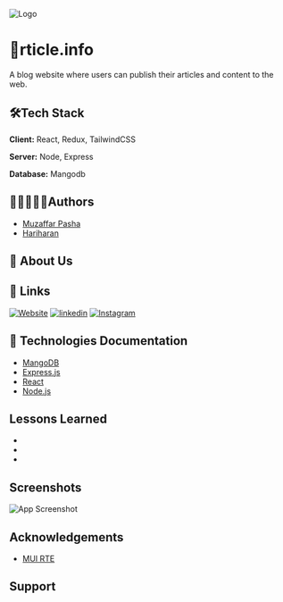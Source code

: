 
   ![Logo](https://i.ibb.co/4K2BbPb/logo1.png)

    
# 🧾rticle.info

A blog website where users can publish their articles and content to the web.

## 🛠Tech Stack

**Client:** React, Redux, TailwindCSS

**Server:** Node, Express

**Database:** Mangodb

  
## 👨🏿‍🤝‍👨🏿Authors

- [Muzaffar Pasha](https://www.github.com/muzaffarmhm)
- [Hariharan](https://github.com/haridebl3)


  
## 🚀 About Us


  
## 🔗 Links
[![Website](https://img.shields.io/badge/Our_website-000?style=for-the-badge&logo=ko-fi&logoColor=white)](https://rticle.info/)
[![linkedin](https://img.shields.io/badge/linkedin-0A66C2?style=for-the-badge&logo=linkedin&logoColor=white)](https://www.linkedin.com/)
[![Instagram](https://img.shields.io/badge/instagram-1DA1F2?style=for-the-badge&logo=instagram&logoColor=white)](https://instagram.com/rticle21)


## 📖 Technologies Documentation
- [MangoDB](https://dev.mysql.com/doc/)
- [Express.js](https://developer.mozilla.org/en-US/docs/Learn/Server-side/Express_Nodejs/Introduction)
- [React](https://reactjs.org/)
- [Node.js](https://nodejs.org/en/docs/)
  
## Lessons Learned

-
-
-
  
## Screenshots

![App Screenshot](https://ibb.co/LY6H55g)

  
## Acknowledgements

 - [MUI RTE](https://www.npmjs.com/package/mui-rte)
 

  
## Support



  
